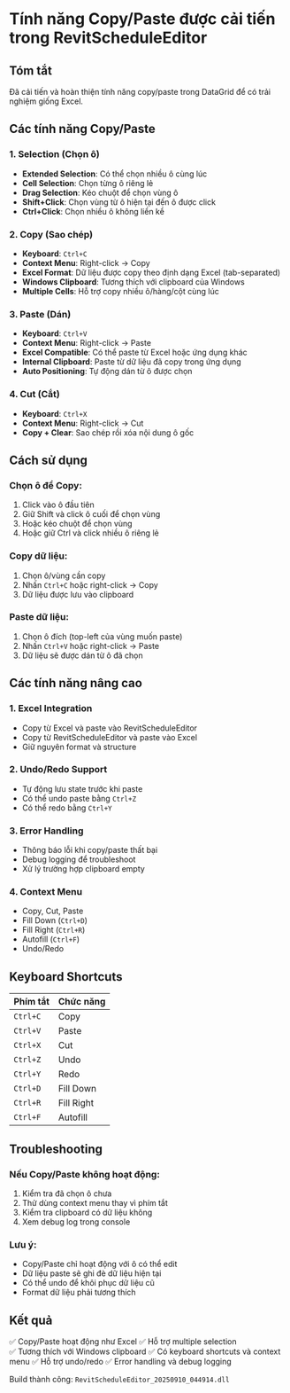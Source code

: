 # Tính năng Copy/Paste được cải tiến trong RevitScheduleEditor

## Tóm tắt
Đã cải tiến và hoàn thiện tính năng copy/paste trong DataGrid để có trải nghiệm giống Excel.

## Các tính năng Copy/Paste

### 1. **Selection (Chọn ô)**
- **Extended Selection**: Có thể chọn nhiều ô cùng lúc
- **Cell Selection**: Chọn từng ô riêng lẻ
- **Drag Selection**: Kéo chuột để chọn vùng ô
- **Shift+Click**: Chọn vùng từ ô hiện tại đến ô được click
- **Ctrl+Click**: Chọn nhiều ô không liền kề

### 2. **Copy (Sao chép)**
- **Keyboard**: `Ctrl+C`
- **Context Menu**: Right-click → Copy
- **Excel Format**: Dữ liệu được copy theo định dạng Excel (tab-separated)
- **Windows Clipboard**: Tương thích với clipboard của Windows
- **Multiple Cells**: Hỗ trợ copy nhiều ô/hàng/cột cùng lúc

### 3. **Paste (Dán)**
- **Keyboard**: `Ctrl+V`
- **Context Menu**: Right-click → Paste
- **Excel Compatible**: Có thể paste từ Excel hoặc ứng dụng khác
- **Internal Clipboard**: Paste từ dữ liệu đã copy trong ứng dụng
- **Auto Positioning**: Tự động dán từ ô được chọn

### 4. **Cut (Cắt)**
- **Keyboard**: `Ctrl+X`
- **Context Menu**: Right-click → Cut
- **Copy + Clear**: Sao chép rồi xóa nội dung ô gốc

## Cách sử dụng

### Chọn ô để Copy:
1. Click vào ô đầu tiên
2. Giữ Shift và click ô cuối để chọn vùng
3. Hoặc kéo chuột để chọn vùng
4. Hoặc giữ Ctrl và click nhiều ô riêng lẻ

### Copy dữ liệu:
1. Chọn ô/vùng cần copy
2. Nhấn `Ctrl+C` hoặc right-click → Copy
3. Dữ liệu được lưu vào clipboard

### Paste dữ liệu:
1. Chọn ô đích (top-left của vùng muốn paste)
2. Nhấn `Ctrl+V` hoặc right-click → Paste
3. Dữ liệu sẽ được dán từ ô đã chọn

## Các tính năng nâng cao

### 1. **Excel Integration**
- Copy từ Excel và paste vào RevitScheduleEditor
- Copy từ RevitScheduleEditor và paste vào Excel
- Giữ nguyên format và structure

### 2. **Undo/Redo Support**
- Tự động lưu state trước khi paste
- Có thể undo paste bằng `Ctrl+Z`
- Có thể redo bằng `Ctrl+Y`

### 3. **Error Handling**
- Thông báo lỗi khi copy/paste thất bại
- Debug logging để troubleshoot
- Xử lý trường hợp clipboard empty

### 4. **Context Menu**
- Copy, Cut, Paste
- Fill Down (`Ctrl+D`)
- Fill Right (`Ctrl+R`)
- Autofill (`Ctrl+F`)
- Undo/Redo

## Keyboard Shortcuts

| Phím tắt | Chức năng |
|----------|-----------|
| `Ctrl+C` | Copy |
| `Ctrl+V` | Paste |
| `Ctrl+X` | Cut |
| `Ctrl+Z` | Undo |
| `Ctrl+Y` | Redo |
| `Ctrl+D` | Fill Down |
| `Ctrl+R` | Fill Right |
| `Ctrl+F` | Autofill |

## Troubleshooting

### Nếu Copy/Paste không hoạt động:
1. Kiểm tra đã chọn ô chưa
2. Thử dùng context menu thay vì phím tắt
3. Kiểm tra clipboard có dữ liệu không
4. Xem debug log trong console

### Lưu ý:
- Copy/Paste chỉ hoạt động với ô có thể edit
- Dữ liệu paste sẽ ghi đè dữ liệu hiện tại
- Có thể undo để khôi phục dữ liệu cũ
- Format dữ liệu phải tương thích

## Kết quả
✅ Copy/Paste hoạt động như Excel
✅ Hỗ trợ multiple selection  
✅ Tương thích với Windows clipboard
✅ Có keyboard shortcuts và context menu
✅ Hỗ trợ undo/redo
✅ Error handling và debug logging

Build thành công: `RevitScheduleEditor_20250910_044914.dll`
